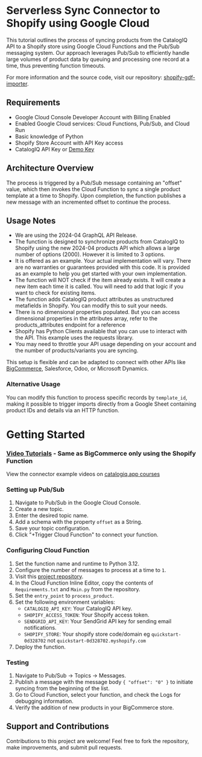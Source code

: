 # Serverless Sync Connector to Shopify using Google Cloud

This tutorial outlines the process of syncing products from the CatalogIQ API to a Shopify store using Google Cloud Functions and the Pub/Sub messaging system. Our approach leverages Pub/Sub to efficiently handle large volumes of product data by queuing and processing one record at a time, thus preventing function timeouts.

For more information and the source code, visit our repository: [shopify-gdf-importer](https://github.com/CatalogIQ/shopify-gcf-importer).

## Requirements

- Google Cloud Console Developer Account with Billing Enabled
- Enabled Google Cloud services: Cloud Functions, Pub/Sub, and Cloud Run
- Basic knowledge of Python
- Shopify Store Account with API Key access
- CatalogIQ API Key or [Demo Key](https://catalogiq.app/lighting/api-docs)

## Architecture Overview

The process is triggered by a Pub/Sub message containing an "offset" value, which then invokes the Cloud Function to sync a single product template at a time to Shopify. Upon completion, the function publishes a new message with an incremented offset to continue the process. 

## Usage Notes
- We are using the 2024-04 GraphQL API Release.
- The function is designed to synchronize products from CatalogIQ to Shopify using the new 2024-04 products API which allows a large number of options (2000). However it is limited to 3 options.
- It is offered as an example. Your actual implementation will vary. There are no warranties or guarantees provided with this code. It is provided as an example to help you get started with your own implementation.
- The function will NOT check if the item already exists. It will create a new item each time it is called. You will need to add that logic if you want to check for existing items.
- The function adds CatalogIQ product attributes as unstructured metafields in Shopify. You can modify this to suit your needs.
- There is no dimensional properties populated. But you can access dimensional properties in the attributes array, refer to the products_attributes endpoint for a reference 
- Shopify has Python Clients available that you can use to interact with the API. This example uses the requests library.
- You may need to throttle your API usage depending on your account and the number of products/variants you are syncing.

This setup is flexible and can be adapted to connect with other APIs like [BigCommerce](https://github.com/CatalogIQ/bigcommerce-gcf-importer), Salesforce, Odoo, or Microsoft Dynamics.

### Alternative Usage

You can modify this function to process specific records by `template_id`, making it possible to trigger imports directly from a Google Sheet containing product IDs and details via an HTTP function.


# Getting Started


### [Video Tutorials](https://catalogiq.app/slides/connector-examples-19) - Same as BigCommerce only using the Shopify Function

View the connector example videos on [catalogiq.app courses](https://catalogiq.app/slides/connector-examples-19)

### Setting up Pub/Sub

1. Navigate to Pub/Sub in the Google Cloud Console.
2. Create a new topic.
3. Enter the desired topic name.
4. Add a schema with the property `offset` as a String.
5. Save your topic configuration.
6. Click "+Trigger Cloud Function" to connect your function.

### Configuring Cloud Function

1. Set the function name and runtime to Python 3.12.
2. Configure the number of messages to process at a time to `1`.
3. Visit this [project repository](https://github.com/CatalogIQ/shopify-gcf-importer).
4. In the Cloud Function Inline Editor, copy the contents of `Requirements.txt` and `Main.py` from the repository. 
6. Set the `entry_point` to `process_product`.
7. Set the following environment variables:
    - `CATALOGIQ_API_KEY`: Your CatalogIQ API key.
    - `SHOPIFY_ACCESS_TOKEN`: Your Shopify access token.
    - `SENDGRID_API_KEY`: Your SendGrid API key for sending email notifications.
    - `SHOPIFY_STORE`: Your shopify store code/domain eg `quickstart-0d328702` not `quickstart-0d328702.myshopify.com`
8. Deploy the function.

### Testing

1. Navigate to Pub/Sub -> Topics -> Messages.
2. Publish a message with the message body `{ "offset": "0" }` to initiate syncing from the beginning of the list.
3. Go to Cloud Function, select your function, and check the Logs for debugging information.
4. Verify the addition of new products in your BigCommerce store.

## Support and Contributions

Contributions to this project are welcome! Feel free to fork the repository, make improvements, and submit pull requests.



